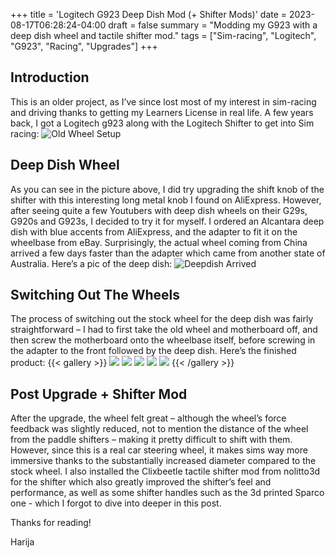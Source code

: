 +++
title = 'Logitech G923 Deep Dish Mod (+ Shifter Mods)'
date = 2023-08-17T06:28:24-04:00
draft = false
summary = "Modding my G923 with a deep dish wheel and tactile shifter mod."
tags = ["Sim-racing", "Logitech", "G923", "Racing", "Upgrades"]
+++
## Introduction
This is an older project, as I’ve since lost most of my interest in sim-racing and driving thanks to getting my Learners License in real life. A few years back, I got a Logitech g923 along with the Logitech Shifter to get into Sim racing:
![Old Wheel Setup](/img/g923/oldsetup.jpg)
## Deep Dish Wheel
As you can see in the picture above, I did try upgrading the shift knob of the shifter with this interesting long metal knob I found on AliExpress. However, after seeing quite a few Youtubers with deep dish wheels on their G29s, G920s and G923s, I decided to try it for myself. I ordered an Alcantara deep dish with blue accents from AliExpress, and the adapter to fit it on the wheelbase from eBay. Surprisingly, the actual wheel coming from China arrived a few days faster than the adapter which came from another state of Australia. Here’s a pic of the deep dish:
![Deepdish Arrived](/img/g923/newDD.jpg)
## Switching Out The Wheels
The process of switching out the stock wheel for the deep dish was fairly straightforward – I had to first take the old wheel and motherboard off, and then screw the motherboard onto the wheelbase itself, before screwing in the adapter to the front followed by the deep dish. Here’s the finished product:
{{< gallery >}}
  <img src="/img/g923/tripleets2.jpg" class="grid-w50" />
  <img src="/img/g923/tripleforza.jpg" class="grid-w50" />
  <img src="/img/g923/wheelhor.jpg" class="grid-w50" />
  <img src="/img/g923/wheelver.jpg" class="grid-w50" />
  <img src="/img/g923/wheelcomparison.jpg" class="grid-w50" />
{{< /gallery >}}
## Post Upgrade + Shifter Mod
After the upgrade, the wheel felt great – although the wheel’s force feedback was slightly reduced, not to mention the distance of the wheel from the paddle shifters – making it pretty difficult to shift with them. However, since this is a real car steering wheel, it makes sims way more immersive thanks to the substantially increased diameter compared to the stock wheel. I also installed the Clixbeetle tactile shifter mod from nolitto3d for the shifter which also greatly improved the shifter’s feel and performance, as well as some shifter handles such as the 3d printed Sparco one - which I forgot to dive into deeper in this post.


Thanks for reading!


Harija